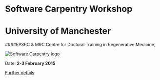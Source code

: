
Software Carpentry Workshop 
===============================
 University of Manchester
================================

####EPSRC & MRC Centre for Doctoral Training in Regenerative Medicine,

![Software Carpentry logo](http://software-carpentry.org/img/software-carpentry-banner.png "Software Carpentry logo")

 Date:  **2-3 February 2015**


[Further details](http://apawlik.github.io/2015-02-03-CDT-reg-medicine/)
